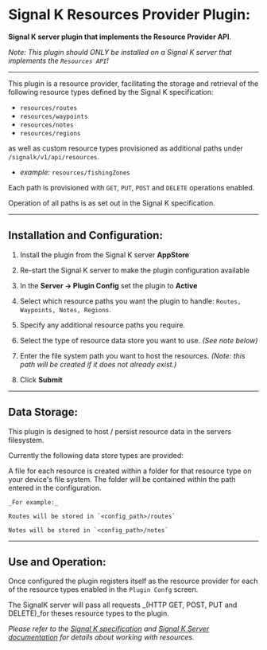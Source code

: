 # Signal K Resources Provider Plugin:

__Signal K server plugin that implements the Resource Provider API__.

_Note: This plugin should ONLY be installed on a Signal K server that implements the `Resources API`!_

---

This plugin is a resource provider, facilitating the storage and retrieval of the following resource types defined by the Signal K specification:
- `resources/routes`
- `resources/waypoints`
- `resources/notes`
- `resources/regions`   

as well as custom resource types provisioned as additional paths under `/signalk/v1/api/resources`.

- _example:_ `resources/fishingZones`   

Each path is provisioned with `GET`, `PUT`, `POST` and `DELETE` operations enabled.

Operation of all paths is as set out in the Signal K specification.


---
## Installation and Configuration:

1. Install the plugin from the Signal K server __AppStore__

1. Re-start the Signal K server to make the plugin configuration available 

1. In the __Server -> Plugin Config__ set the plugin to __Active__

1. Select which resource paths you want the plugin to handle: `Routes, Waypoints, Notes, Regions`.

1. Specify any additional resource paths you require.

1. Select the type of resource data store you want to use. _(See note below)_

1. Enter the file system path you want to host the resources. _(Note: this path will be created if it does not already exist.)_

1. Click __Submit__ 

---

## Data Storage:

This plugin is designed to host / persist resource data in the servers filesystem.

Currently the following data store types are provided:

A file for each resource is created within a folder for that resource type on your device's file system. The folder will be contained within the path entered in the configuration. 

    _For example:_

    Routes will be stored in `<config_path>/routes`

    Notes will be stored in `<config_path>/notes`


---
## Use and Operation:

Once configured the plugin registers itself as the resource provider for each of the resource types enabled in the `Plugin Confg` screen.

The SignalK server will pass all requests _(HTTP GET, POST, PUT and DELETE)_for theses resource types to the plugin.

_Please refer to the [Signal K specification](https://signalk.org/specification) and  [Signal K Server documentation](https://signalk.org/signalk-server/RESOURCE_PROVIDER_PLUGINS.md) for details about working with resources._
